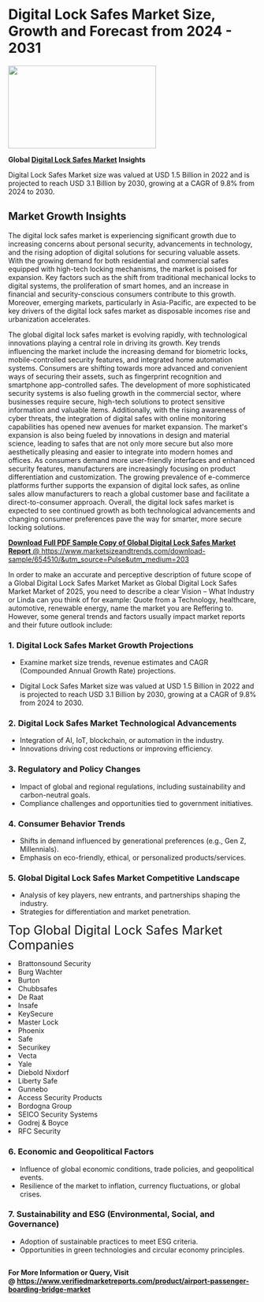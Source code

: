 <H1>Digital Lock Safes Market Size, Growth and Forecast from 2024 - 2031</H1><img class="aligncenter size-medium wp-image-584254" src="https://thirdeyenews.in/wp-content/uploads/2024/09/Global-Market-Research-300x168.jpeg" alt="" width="300" height="168" /><p><strong>Global&nbsp;<a href="https://www.marketsizeandtrends.com/download-sample/654510/&amp;utm_source=Pulse&amp;utm_medium=203">Digital Lock Safes Market</a> Insights</strong></p><p>Digital Lock Safes Market size was valued at USD 1.5 Billion in 2022 and is projected to reach USD 3.1 Billion by 2030, growing at a CAGR of 9.8% from 2024 to 2030.</p><p><h2>Market Growth Insights</h2> <p>The digital lock safes market is experiencing significant growth due to increasing concerns about personal security, advancements in technology, and the rising adoption of digital solutions for securing valuable assets. With the growing demand for both residential and commercial safes equipped with high-tech locking mechanisms, the market is poised for expansion. Key factors such as the shift from traditional mechanical locks to digital systems, the proliferation of smart homes, and an increase in financial and security-conscious consumers contribute to this growth. Moreover, emerging markets, particularly in Asia-Pacific, are expected to be key drivers of the digital lock safes market as disposable incomes rise and urbanization accelerates.</p> <p><a href="#"></a></p> <p>The global digital lock safes market is evolving rapidly, with technological innovations playing a central role in driving its growth. Key trends influencing the market include the increasing demand for biometric locks, mobile-controlled security features, and integrated home automation systems. Consumers are shifting towards more advanced and convenient ways of securing their assets, such as fingerprint recognition and smartphone app-controlled safes. The development of more sophisticated security systems is also fueling growth in the commercial sector, where businesses require secure, high-tech solutions to protect sensitive information and valuable items. Additionally, with the rising awareness of cyber threats, the integration of digital safes with online monitoring capabilities has opened new avenues for market expansion. The market's expansion is also being fueled by innovations in design and material science, leading to safes that are not only more secure but also more aesthetically pleasing and easier to integrate into modern homes and offices. As consumers demand more user-friendly interfaces and enhanced security features, manufacturers are increasingly focusing on product differentiation and customization. The growing prevalence of e-commerce platforms further supports the expansion of digital lock safes, as online sales allow manufacturers to reach a global customer base and facilitate a direct-to-consumer approach. Overall, the digital lock safes market is expected to see continued growth as both technological advancements and changing consumer preferences pave the way for smarter, more secure locking solutions. <p><a href="#"></p><p><span class=""><strong>Download Full PDF Sample Copy of Global Digital Lock Safes Market Report</strong> @ <a href="https://www.marketsizeandtrends.com/download-sample/654510/&amp;utm_source=Pulse&amp;utm_medium=203" target="_blank">https://www.marketsizeandtrends.com/download-sample/654510/&amp;utm_source=Pulse&amp;utm_medium=203</a></span></p><p>In order to make an accurate and perceptive description of future scope of a Global&nbsp;Digital Lock Safes Market Market as Global&nbsp;Digital Lock Safes Market Market of 2025, you need to describe a clear Vision &ndash; What Industry or Linda can you think of for example: Quote from a Technology, healthcare, automotive, renewable energy, name the market you are Reffering to. However, some general trends and factors usually impact market reports and their future outlook include:</p><h3>1.&nbsp;<strong>Digital Lock Safes Market Growth Projections</strong></h3><ul><li>Examine market size trends, revenue estimates and CAGR (Compounded Annual Growth Rate) projections.</li><li><p>Digital Lock Safes Market size was valued at USD 1.5 Billion in 2022 and is projected to reach USD 3.1 Billion by 2030, growing at a CAGR of 9.8% from 2024 to 2030.</p></li></ul><h3>2.&nbsp;<strong>Digital Lock Safes Market Technological Advancements</strong></h3><ul><li>Integration of AI, IoT, blockchain, or automation in the industry.</li><li>Innovations driving cost reductions or improving efficiency.</li></ul><h3>3.&nbsp;<strong>Regulatory and Policy Changes</strong></h3><ul><li>Impact of global and regional regulations, including sustainability and carbon-neutral goals.</li><li>Compliance challenges and opportunities tied to government initiatives.</li></ul><h3>4.&nbsp;<strong>Consumer Behavior Trends</strong></h3><ul><li>Shifts in demand influenced by generational preferences (e.g., Gen Z, Millennials).</li><li>Emphasis on eco-friendly, ethical, or personalized products/services.</li></ul><h3>5.&nbsp;<strong>Global Digital Lock Safes Market Competitive Landscape</strong></h3><ul><li>Analysis of key players, new entrants, and partnerships shaping the industry.</li><li>Strategies for differentiation and market penetration.</li></ul><p data-pm-slice="1 1 []"><span style="color: inherit; font-family: inherit; font-size: 25px;">Top Global Digital Lock Safes Market Companies</span></p><div class="" data-test-id=""><p><li>Brattonsound Security</li><li> Burg Wachter</li><li> Burton</li><li> Chubbsafes</li><li> De Raat</li><li> Insafe</li><li> KeySecure</li><li> Master Lock</li><li> Phoenix</li><li> Safe</li><li> Securikey</li><li> Vecta</li><li> Yale</li><li> Diebold Nixdorf</li><li> Liberty Safe</li><li> Gunnebo</li><li> Access Security Products</li><li> Bordogna Group</li><li> SEICO Security Systems</li><li> Godrej & Boyce</li><li> RFC Security</li></p></div><h3>6.&nbsp;<strong>Economic and Geopolitical Factors</strong></h3><ul><li>Influence of global economic conditions, trade policies, and geopolitical events.</li><li>Resilience of the market to inflation, currency fluctuations, or global crises.</li></ul><h3>7.&nbsp;<strong>Sustainability and ESG (Environmental, Social, and Governance)</strong></h3><ul><li>Adoption of sustainable practices to meet ESG criteria.</li><li>Opportunities in green technologies and circular economy principles.</li></ul><h2><strong style="font-size: 14px;">For More Information or Query, Visit @&nbsp;</strong><a style="background-color: #ffffff; font-size: 14px;" href="https://www.marketsizeandtrends.com/report/digital-lock-safes-market/" target="_blank">https://www.verifiedmarketreports.com/product/airport-passenger-boarding-bridge-market</a></h2>
